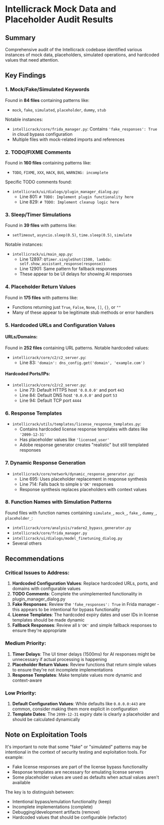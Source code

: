 # Intellicrack Mock Data and Placeholder Audit Results

## Summary
Comprehensive audit of the Intellicrack codebase identified various instances of mock data, placeholders, simulated operations, and hardcoded values that need attention.

## Key Findings

### 1. Mock/Fake/Simulated Keywords
Found in **84 files** containing patterns like:
- `mock`, `fake`, `simulated`, `placeholder`, `dummy`, `stub`

Notable instances:
- `intellicrack/core/frida_manager.py`: Contains `'fake_responses': True` in cloud bypass configuration
- Multiple files with mock-related imports and references

### 2. TODO/FIXME Comments
Found in **160 files** containing patterns like:
- `TODO`, `FIXME`, `XXX`, `HACK`, `BUG`, `WARNING: incomplete`

Specific TODO comments found:
- `intellicrack/ui/dialogs/plugin_manager_dialog.py`:
  - Line 801: `# TODO: Implement plugin functionality here`
  - Line 829: `# TODO: Implement cleanup logic here`

### 3. Sleep/Timer Simulations
Found in **39 files** with patterns like:
- `setTimeout`, `asyncio.sleep(0.5)`, `time.sleep(0.5)`, `simulate`

Notable instances:
- `intellicrack/ui/main_app.py`:
  - Line 12897: `QTimer.singleShot(1500, lambda: self.show_assistant_response(response))`
  - Line 12901: Same pattern for fallback responses
  - These appear to be UI delays for showing AI responses

### 4. Placeholder Return Values
Found in **175 files** with patterns like:
- Functions returning just `True`, `False`, `None`, `[]`, `{}`, or `""`
- Many of these appear to be legitimate stub methods or error handlers

### 5. Hardcoded URLs and Configuration Values

#### URLs/Domains:
Found in **252 files** containing URL patterns. Notable hardcoded values:
- `intellicrack/core/c2/c2_server.py`:
  - Line 83: `'domain': dns_config.get('domain', 'example.com')`

#### Hardcoded Ports/IPs:
- `intellicrack/core/c2/c2_server.py`:
  - Line 73: Default HTTPS host `'0.0.0.0'` and port `443`
  - Line 84: Default DNS host `'0.0.0.0'` and port `53`
  - Line 94: Default TCP port `4444`

### 6. Response Templates
- `intellicrack/utils/templates/license_response_templates.py`:
  - Contains hardcoded license response templates with dates like `'2099-12-31'`
  - Has placeholder values like `'licensed_user'`
  - Adobe response generator creates "realistic" but still templated responses

### 7. Dynamic Response Generation
- `intellicrack/core/network/dynamic_response_generator.py`:
  - Line 695: Uses placeholder replacement in response synthesis
  - Line 714: Falls back to simple `b'OK'` responses
  - Response synthesis replaces placeholders with context values

### 8. Function Names with Simulation Patterns
Found files with function names containing `simulate_`, `mock_`, `fake_`, `dummy_`, `placeholder_`:
- `intellicrack/core/analysis/radare2_bypass_generator.py`
- `intellicrack/core/frida_manager.py`
- `intellicrack/ui/dialogs/model_finetuning_dialog.py`
- Several others

## Recommendations

### Critical Issues to Address:
1. **Hardcoded Configuration Values**: Replace hardcoded URLs, ports, and domains with configurable values
2. **TODO Comments**: Complete the unimplemented functionality in plugin_manager_dialog.py
3. **Fake Responses**: Review the `'fake_responses': True` in Frida manager - this appears to be intentional for bypass functionality
4. **License Templates**: The hardcoded expiry dates and user IDs in license templates should be made dynamic
5. **Fallback Responses**: Review all `b'OK'` and simple fallback responses to ensure they're appropriate

### Medium Priority:
1. **Timer Delays**: The UI timer delays (1500ms) for AI responses might be unnecessary if actual processing is happening
2. **Placeholder Return Values**: Review functions that return simple values to ensure they're not incomplete implementations
3. **Response Templates**: Make template values more dynamic and context-aware

### Low Priority:
1. **Default Configuration Values**: While defaults like `0.0.0.0:443` are common, consider making them more explicit in configuration
2. **Template Dates**: The `2099-12-31` expiry date is clearly a placeholder and should be calculated dynamically

## Note on Exploitation Tools
It's important to note that some "fake" or "simulated" patterns may be intentional in the context of security testing and exploitation tools. For example:
- Fake license responses are part of the license bypass functionality
- Response templates are necessary for emulating license servers
- Some placeholder values are used as defaults when actual values aren't available

The key is to distinguish between:
- Intentional bypass/emulation functionality (keep)
- Incomplete implementations (complete)
- Debugging/development artifacts (remove)
- Hardcoded values that should be configurable (refactor)